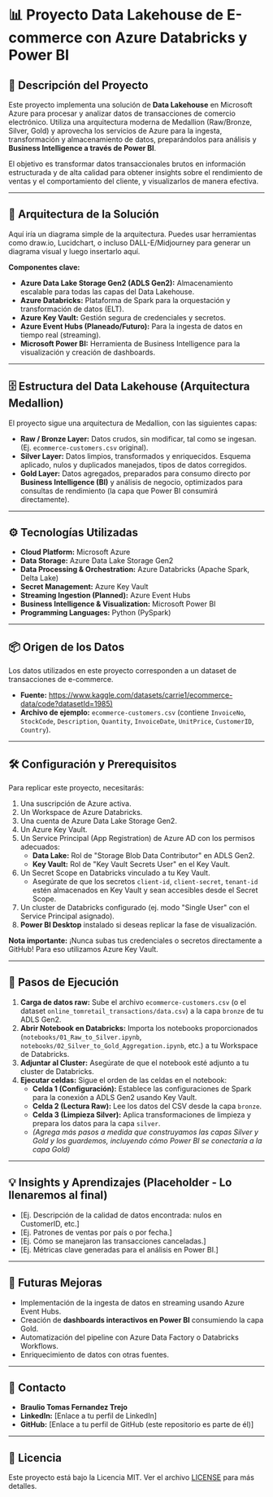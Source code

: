 # 📊 Proyecto Data Lakehouse de E-commerce con Azure Databricks y Power BI

## 📝 Descripción del Proyecto

Este proyecto implementa una solución de **Data Lakehouse** en Microsoft Azure para procesar y analizar datos de transacciones de comercio electrónico. Utiliza una arquitectura moderna de Medallion (Raw/Bronze, Silver, Gold) y aprovecha los servicios de Azure para la ingesta, transformación y almacenamiento de datos, preparándolos para análisis y **Business Intelligence a través de Power BI**.

El objetivo es transformar datos transaccionales brutos en información estructurada y de alta calidad para obtener insights sobre el rendimiento de ventas y el comportamiento del cliente, y visualizarlos de manera efectiva.

---

## 🚀 Arquitectura de la Solución

Aquí iría un diagrama simple de la arquitectura.
Puedes usar herramientas como draw.io, Lucidchart, o incluso DALL-E/Midjourney para generar un diagrama visual y luego insertarlo aquí.

**Componentes clave:**
* **Azure Data Lake Storage Gen2 (ADLS Gen2):** Almacenamiento escalable para todas las capas del Data Lakehouse.
* **Azure Databricks:** Plataforma de Spark para la orquestación y transformación de datos (ELT).
* **Azure Key Vault:** Gestión segura de credenciales y secretos.
* **Azure Event Hubs (Planeado/Futuro):** Para la ingesta de datos en tiempo real (streaming).
* **Microsoft Power BI:** Herramienta de Business Intelligence para la visualización y creación de dashboards.

---

## 🗄️ Estructura del Data Lakehouse (Arquitectura Medallion)

El proyecto sigue una arquitectura de Medallion, con las siguientes capas:

* **Raw / Bronze Layer:** Datos crudos, sin modificar, tal como se ingesan. (Ej. `ecommerce-customers.csv` original).
* **Silver Layer:** Datos limpios, transformados y enriquecidos. Esquema aplicado, nulos y duplicados manejados, tipos de datos corregidos.
* **Gold Layer:** Datos agregados, preparados para consumo directo por **Business Intelligence (BI)** y análisis de negocio, optimizados para consultas de rendimiento (la capa que Power BI consumirá directamente).

---

## ⚙️ Tecnologías Utilizadas

* **Cloud Platform:** Microsoft Azure
* **Data Storage:** Azure Data Lake Storage Gen2
* **Data Processing & Orchestration:** Azure Databricks (Apache Spark, Delta Lake)
* **Secret Management:** Azure Key Vault
* **Streaming Ingestion (Planned):** Azure Event Hubs
* **Business Intelligence & Visualization:** Microsoft Power BI
* **Programming Languages:** Python (PySpark)

---

## 📦 Origen de los Datos

Los datos utilizados en este proyecto corresponden a un dataset de transacciones de e-commerce.

* **Fuente:** [https://www.kaggle.com/datasets/carrie1/ecommerce-data/code?datasetId=1985)](https://www.kaggle.com/datasets/carrie1/ecommerce-data/code?datasetId=1985)
* **Archivo de ejemplo:** `ecommerce-customers.csv` (contiene `InvoiceNo`, `StockCode`, `Description`, `Quantity`, `InvoiceDate`, `UnitPrice`, `CustomerID`, `Country`).

---

## 🛠️ Configuración y Prerequisitos

Para replicar este proyecto, necesitarás:

1.  Una suscripción de Azure activa.
2.  Un Workspace de Azure Databricks.
3.  Una cuenta de Azure Data Lake Storage Gen2.
4.  Un Azure Key Vault.
5.  Un Service Principal (App Registration) de Azure AD con los permisos adecuados:
    * **Data Lake:** Rol de "Storage Blob Data Contributor" en ADLS Gen2.
    * **Key Vault:** Rol de "Key Vault Secrets User" en el Key Vault.
6.  Un Secret Scope en Databricks vinculado a tu Key Vault.
    * Asegúrate de que los secretos `client-id`, `client-secret`, `tenant-id` estén almacenados en Key Vault y sean accesibles desde el Secret Scope.
7.  Un cluster de Databricks configurado (ej. modo "Single User" con el Service Principal asignado).
8.  **Power BI Desktop** instalado si deseas replicar la fase de visualización.

**Nota importante:** ¡Nunca subas tus credenciales o secretos directamente a GitHub! Para eso utilizamos Azure Key Vault.

---

## 🚀 Pasos de Ejecución

1.  **Carga de datos raw:** Sube el archivo `ecommerce-customers.csv` (o el dataset `online_tomretail_transactions/data.csv`) a la capa `bronze` de tu ADLS Gen2.
2.  **Abrir Notebook en Databricks:** Importa los notebooks proporcionados (`notebooks/01_Raw_to_Silver.ipynb`, `notebooks/02_Silver_to_Gold_Aggregation.ipynb`, etc.) a tu Workspace de Databricks.
3.  **Adjuntar al Cluster:** Asegúrate de que el notebook esté adjunto a tu cluster de Databricks.
4.  **Ejecutar celdas:** Sigue el orden de las celdas en el notebook:
    * **Celda 1 (Configuración):** Establece las configuraciones de Spark para la conexión a ADLS Gen2 usando Key Vault.
    * **Celda 2 (Lectura Raw):** Lee los datos del CSV desde la capa `bronze`.
    * **Celda 3 (Limpieza Silver):** Aplica transformaciones de limpieza y prepara los datos para la capa `silver`.
    * *(Agrega más pasos a medida que construyamos las capas Silver y Gold y los guardemos, incluyendo cómo Power BI se conectaría a la capa Gold)*

---

## 💡 Insights y Aprendizajes (Placeholder - Lo llenaremos al final)

* [Ej. Descripción de la calidad de datos encontrada: nulos en CustomerID, etc.]
* [Ej. Patrones de ventas por país o por fecha.]
* [Ej. Cómo se manejaron las transacciones canceladas.]
* [Ej. Métricas clave generadas para el análisis en Power BI.]

---

## 🔮 Futuras Mejoras

* Implementación de la ingesta de datos en streaming usando Azure Event Hubs.
* Creación de **dashboards interactivos en Power BI** consumiendo la capa Gold.
* Automatización del pipeline con Azure Data Factory o Databricks Workflows.
* Enriquecimiento de datos con otras fuentes.

---

## 📧 Contacto

* **Braulio Tomas Fernandez Trejo**
* **LinkedIn:** [Enlace a tu perfil de LinkedIn]
* **GitHub:** [Enlace a tu perfil de GitHub (este repositorio es parte de él)]

---

## 📄 Licencia

Este proyecto está bajo la Licencia MIT. Ver el archivo [LICENSE](LICENSE) para más detalles.
